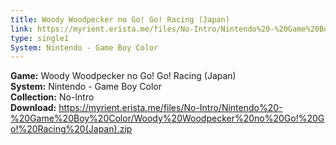 ```yaml
---
title: Woody Woodpecker no Go! Go! Racing (Japan)
link: https://myrient.erista.me/files/No-Intro/Nintendo%20-%20Game%20Boy%20Color/Woody%20Woodpecker%20no%20Go!%20Go!%20Racing%20(Japan).zip
type: single1
System: Nintendo - Game Boy Color
---
```

<b>Game:</b> Woody Woodpecker no Go! Go! Racing (Japan)<br>
<b>System:</b> Nintendo - Game Boy Color<br>
<b>Collection:</b> No-Intro<br>
<b>Download:</b> https://myrient.erista.me/files/No-Intro/Nintendo%20-%20Game%20Boy%20Color/Woody%20Woodpecker%20no%20Go!%20Go!%20Racing%20(Japan).zip